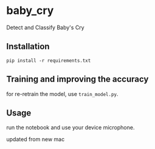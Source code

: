 # baby_cry
Detect and Classify Baby's Cry

## Installation

``` pip install -r requirements.txt ```

## Training and improving the accuracy 

for re-retrain the model, use `train_model.py`. 

## Usage
run the notebook and use your device microphone. 


updated from new mac
